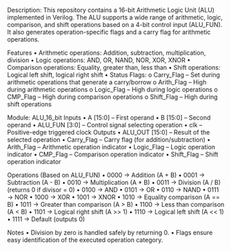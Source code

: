 Description:
This repository contains a 16-bit Arithmetic Logic Unit (ALU) implemented in Verilog.
The ALU supports a wide range of arithmetic, logic, comparison, and shift operations based on a 4-bit control input (ALU_FUN). It also generates operation-specific flags and a carry flag for arithmetic operations.

Features
•	Arithmetic operations: Addition, subtraction, multiplication, division
•	Logic operations: AND, OR, NAND, NOR, XOR, XNOR
•	Comparison operations: Equality, greater than, less than
•	Shift operations: Logical left shift, logical right shift
•	Status Flags:
o	Carry_Flag – Set during arithmetic operations that generate a carry/borrow
o	Arith_Flag – High during arithmetic operations
o	Logic_Flag – High during logic operations
o	CMP_Flag – High during comparison operations
o	Shift_Flag – High during shift operations

Module: ALU_16_bit
Inputs
•	A [15:0] – First operand
•	B [15:0] – Second operand
•	ALU_FUN [3:0] – Control signal selecting operation
•	clk – Positive-edge triggered clock
Outputs
•	ALU_OUT [15:0] – Result of the selected operation
•	Carry_Flag – Carry flag (for addition/subtraction)
•	Arith_Flag – Arithmetic operation indicator
•	Logic_Flag – Logic operation indicator
•	CMP_Flag – Comparison operation indicator
•	Shift_Flag – Shift operation indicator

Operations (Based on ALU_FUN)
•	0000 → Addition (A + B)
•	0001 → Subtraction (A - B)
•	0010 → Multiplication (A * B)
•	0011 → Division (A / B) (returns 0 if divisor = 0)
•	0100 → AND
•	0101 → OR
•	0110 → NAND
•	0111 → NOR
•	1000 → XOR
•	1001 → XNOR
•	1010 → Equality comparison (A == B)
•	1011 → Greater than comparison (A > B)
•	1100 → Less than comparison (A < B)
•	1101 → Logical right shift (A >> 1)
•	1110 → Logical left shift (A << 1)
•	1111 → Default (outputs 0)

Notes
•	Division by zero is handled safely by returning 0.
•	Flags ensure easy identification of the executed operation category.

